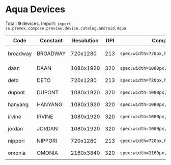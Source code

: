 # Aqua Devices

Total: **9** devices. Import: `import se.premex.compose.preview.device.catalog.android.Aqua`

| Code | Constant | Resolution | DPI | Compose Spec | Preview Usage |
|------|----------|------------|-----|-------------|---------------|
| broadway | BROADWAY | 720x1280 | 213 | `spec:width=720px,height=1280px,dpi=213` | `@Preview(device = Aqua.BROADWAY)` |
| daan | DAAN | 1080x1920 | 320 | `spec:width=1080px,height=1920px,dpi=320` | `@Preview(device = Aqua.DAAN)` |
| deto | DETO | 720x1280 | 213 | `spec:width=720px,height=1280px,dpi=213` | `@Preview(device = Aqua.DETO)` |
| dupont | DUPONT | 1080x1920 | 320 | `spec:width=1080px,height=1920px,dpi=320` | `@Preview(device = Aqua.DUPONT)` |
| hanyang | HANYANG | 1080x1920 | 320 | `spec:width=1080px,height=1920px,dpi=320` | `@Preview(device = Aqua.HANYANG)` |
| irvine | IRVINE | 1080x1920 | 320 | `spec:width=1080px,height=1920px,dpi=320` | `@Preview(device = Aqua.IRVINE)` |
| jordan | JORDAN | 1080x1920 | 320 | `spec:width=1080px,height=1920px,dpi=320` | `@Preview(device = Aqua.JORDAN)` |
| nippori | NIPPORI | 720x1280 | 213 | `spec:width=720px,height=1280px,dpi=213` | `@Preview(device = Aqua.NIPPORI)` |
| omonia | OMONIA | 2160x3840 | 320 | `spec:width=2160px,height=3840px,dpi=320` | `@Preview(device = Aqua.OMONIA)` |

<!-- Generated automatically. Do not edit manually. -->

